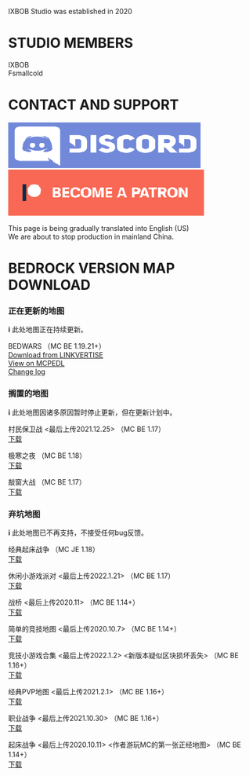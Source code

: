 IXBOB Studio was established in 2020

# STUDIO MEMBERS

IXBOB
<br/>Fsmallcold

# CONTACT AND SUPPORT

[<img src="./discord_button.png">](https://discord.gg/RascQTuaRn)
[<img src="./patreon_button.png">](https://www.patreon.com/bedwars_created_by_IXBOB)

This page is being gradually translated into English (US)
<br/>
We are about to stop production in mainland China.

# BEDROCK VERSION MAP DOWNLOAD

### 正在更新的地图
𝐢 此处地图正在持续更新。

BEDWARS （MC BE 1.19.21+）
<br/><a href="https://link-hub.net/485048/bed-wars-v120-by-ixbob" target="_blank">Download from LINKVERTISE</a>
<br/><a href="https://mcpedl.com/bed-wars-created-by-ixbob/">View on MCPEDL</a>
<br/><a href="http://ixbob.github.io/changelog/map1.html" target="_blank">Change log</a>
<br/>

### 搁置的地图
𝐢 此处地图因诸多原因暂时停止更新，但在更新计划中。

村民保卫战 <最后上传2021.12.25> （MC BE 1.17）
<br/><a href="http://ixbob.github.io/download/download4.html" target="_blank">下载</a>
<br/>

极寒之夜 （MC BE 1.18）
<br/><a href="http://ixbob.github.io/download/download6.html" target="_blank">下载</a>
<br/>

敲窗大战 （MC BE 1.17）
<br/><a href="http://ixbob.github.io/download/download2.html" target="_blank">下载</a>
<br/>

### 弃坑地图
𝐢 此处地图已不再支持，不接受任何bug反馈。

经典起床战争 （MC JE 1.18）
<br/><a href="https://github.com/IXBOB/IXBOB.github.io/releases/tag/%E7%BB%8F%E5%85%B8%E8%B5%B7%E5%BA%8A%E6%88%98%E4%BA%89(java)-alpha0.1" target="_blank">下载</a>
<br/>

休闲小游戏派对 <最后上传2022.1.21> （MC BE 1.17）
<br/><a href="http://ixbob.github.io/download/download3.html" target="_blank">下载</a>
<br/>

战桥 <最后上传2020.11> （MC BE 1.14+）
<br/><a href="http://ixbob.github.io/download/download5.html" target="_blank">下载</a>
<br/>

简单的竞技地图 <最后上传2020.10.7> （MC BE 1.14+）
<br/><a href="http://ixbob.github.io/download/download7.html" target="_blank">下载</a>
<br/>

竞技小游戏合集 <最后上传2022.1.2> <新版本疑似区块损坏丢失> （MC BE 1.16+）
<br/><a href="http://ixbob.github.io/download/download8.html" target="_blank">下载</a>
<br/>

经典PVP地图 <最后上传2021.2.1> （MC BE 1.16+）
<br/><a href="http://ixbob.github.io/download/download9.html" target="_blank">下载</a>
<br/>

职业战争 <最后上传2021.10.30> （MC BE 1.16+）
<br/><a href="http://ixbob.github.io/download/download10.html" target="_blank">下载</a>
<br/>

起床战争 <最后上传2020.10.11> <作者游玩MC的第一张正经地图> （MC BE 1.14+）
<br/><a href="http://ixbob.github.io/download/download11.html" target="_blank">下载</a>
<br/>
